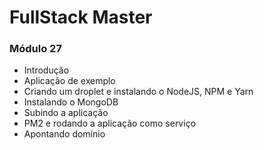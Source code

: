 # FullStack Master

### Módulo 27
- Introdução
- Aplicação de exemplo
- Criando um droplet e instalando o NodeJS, NPM e Yarn
- Instalando o MongoDB
- Subindo a aplicação
- PM2 e rodando a aplicação como serviço
- Apontando domínio